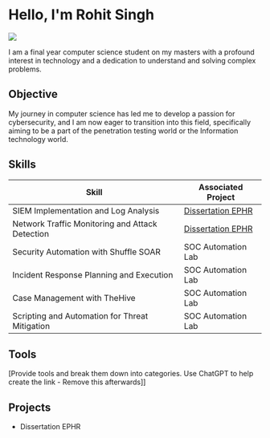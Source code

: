 # Hello, I'm Rohit Singh
<a href="https://www.linkedin.com/in/rohit-singh-215173215/"><img src="https://img.shields.io/badge/-LinkedIn-0072b1?&style=for-the-badge&logo=linkedin&logoColor=white" /></a>

I am a final year computer science student on my masters with a profound interest in technology and a dedication to understand and solving complex problems.

## Objective

My journey in computer science has led me to develop a passion for cybersecurity, and I am now eager to transition into this field, specifically aiming to be a part of the penetration testing world or the Information technology world.

## Skills

| Skill                                         | Associated Project         |
|-----------------------------------------------|----------------------------|
| SIEM Implementation and Log Analysis          | <a href="https://github.com/Macvncpro/Dissertation-EPHR">Dissertation EPHR</a>|
| Network Traffic Monitoring and Attack Detection | <a href="https://github.com/Macvncpro/Dissertation-EPHR">Dissertation EPHR</a>|
| Security Automation with Shuffle SOAR         | SOC Automation Lab|
| Incident Response Planning and Execution      | SOC Automation Lab|
| Case Management with TheHive                  | SOC Automation Lab|
| Scripting and Automation for Threat Mitigation | SOC Automation Lab|

## Tools
[Provide tools and break them down into categories. Use ChatGPT to help create the link - Remove this afterwards]]

## Projects
- Dissertation EPHR


<!--
**Macvncpro/Macvncpro** is a ✨ _special_ ✨ repository because its `README.md` (this file) appears on your GitHub profile.

Here are some ideas to get you started:

- 🔭 I’m currently working on ...
- 🌱 I’m currently learning ...
- 👯 I’m looking to collaborate on ...
- 🤔 I’m looking for help with ...
- 💬 Ask me about ...
- 📫 How to reach me: ...
- 😄 Pronouns: ...
- ⚡ Fun fact: ...
-->
